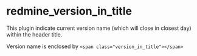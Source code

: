 redmine\_version\_in\_title
===================================

This plugin indicate current version name (which will close in closest day) within the header title.

Version name is enclosed by `<span class="version_in_title"></span>` 


